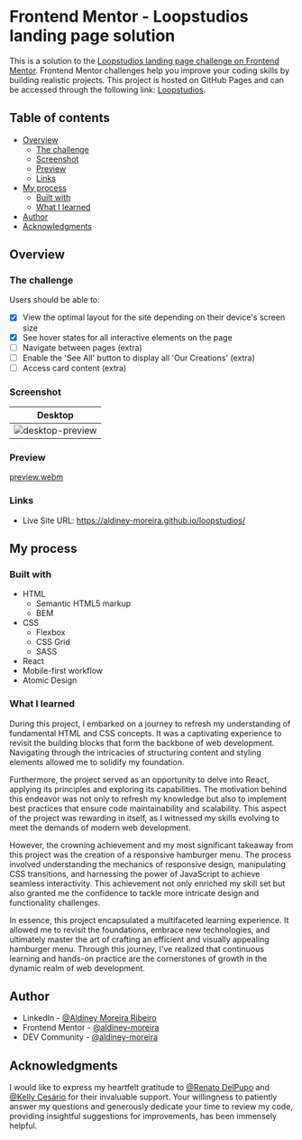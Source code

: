 # Frontend Mentor - Loopstudios landing page solution

This is a solution to the [Loopstudios landing page challenge on Frontend Mentor](https://www.frontendmentor.io/challenges/loopstudios-landing-page-N88J5Onjw). Frontend Mentor challenges help you improve your coding skills by building realistic projects. This project is hosted on GitHub Pages and can be accessed through the following link: [Loopstudios](https://aldiney-moreira.github.io/loopstudios/).

## Table of contents

- [Overview](#overview)
  - [The challenge](#the-challenge)
  - [Screenshot](#screenshot)
  - [Preview](#preview)
  - [Links](#links)
- [My process](#my-process)
  - [Built with](#built-with)
  - [What I learned](#what-i-learned)
- [Author](#author)
- [Acknowledgments](#acknowledgments)

## Overview

### The challenge

Users should be able to:

- [X] View the optimal layout for the site depending on their device's screen size
- [X] See hover states for all interactive elements on the page
- [ ] Navigate between pages (extra)
- [ ] Enable the 'See All' button to display all 'Our Creations' (extra)
- [ ] Access card content (extra)

### Screenshot
| Desktop |
| ------- | 
| ![desktop-preview](https://github.com/aldiney-moreira/loopstudios-landing-page/assets/124083679/daa9c81e-444e-45c3-b1b2-02fd7841c8e4) |

### Preview

[preview.webm](https://github.com/aldiney-moreira/loopstudios-landing-page/assets/124083679/fe37140c-b3ce-4807-a8fd-901db017af6f)

### Links

- Live Site URL: https://aldiney-moreira.github.io/loopstudios/

## My process

### Built with

- HTML
  - Semantic HTML5 markup
  - BEM
- CSS
  - Flexbox
  - CSS Grid
  - SASS
- React
- Mobile-first workflow
- Atomic Design

### What I learned

During this project, I embarked on a journey to refresh my understanding of fundamental HTML and CSS concepts. It was a captivating experience to revisit the building blocks that form the backbone of web development. Navigating through the intricacies of structuring content and styling elements allowed me to solidify my foundation.

Furthermore, the project served as an opportunity to delve into React, applying its principles and exploring its capabilities. The motivation behind this endeavor was not only to refresh my knowledge but also to implement best practices that ensure code maintainability and scalability. This aspect of the project was rewarding in itself, as I witnessed my skills evolving to meet the demands of modern web development.

However, the crowning achievement and my most significant takeaway from this project was the creation of a responsive hamburger menu. The process involved understanding the mechanics of responsive design, manipulating CSS transitions, and harnessing the power of JavaScript to achieve seamless interactivity. This achievement not only enriched my skill set but also granted me the confidence to tackle more intricate design and functionality challenges.

In essence, this project encapsulated a multifaceted learning experience. It allowed me to revisit the foundations, embrace new technologies, and ultimately master the art of crafting an efficient and visually appealing hamburger menu. Through this journey, I've realized that continuous learning and hands-on practice are the cornerstones of growth in the dynamic realm of web development.

## Author

- LinkedIn - [@Aldiney Moreira Ribeiro](https://www.linkedin.com/in/aldiney-moreira/)
- Frontend Mentor - [@aldiney-moreira](https://www.frontendmentor.io/profile/aldiney-moreira)
- DEV Community - [@aldiney-moreira](https://dev.to/aldineymoreira)

## Acknowledgments

I would like to express my heartfelt gratitude to [@Renato DelPupo](https://github.com/renatodelpupo) and [@Kelly Cesário](https://github.com/kellycesario) for their invaluable support. Your willingness to patiently answer my questions and generously dedicate your time to review my code, providing insightful suggestions for improvements, has been immensely helpful.
